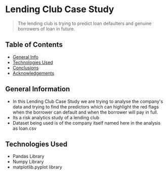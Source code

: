 # Lending Club Case Study
> The lending club is trying to predict loan defaulters and genuine borrowers of loan in future.


## Table of Contents
* [General Info](#general-information)
* [Technologies Used](#technologies-used)
* [Conclusions](#conclusions)
* [Acknowledgements](#acknowledgements)

<!-- You can include any other section that is pertinent to your problem -->

## General Information
- In this Lending Club Case Study we are trying to analyse the company's data and trying to find the predictors which can highlight the red flags when the borrower can default and when the borrower will pay in full.
- Its a risk analytics study of a lending club
- Dataset being used is of the company itself named here in the analysis as loan.csv

<!-- You don't have to answer all the questions - just the ones relevant to your project. -->

<!-- You don't have to answer all the questions - just the ones relevant to your project. -->


## Technologies Used
- Pandas Library
- Numpy Library
- matplotlib.pyplot library

<!-- As the libraries versions keep on changing, it is recommended to mention the version of library used in this project -->




<!-- Optional -->
<!-- ## License -->
<!-- This project is open source and available under the [... License](). -->

<!-- You don't have to include all sections - just the one's relevant to your project -->